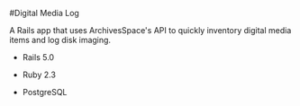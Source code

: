 #Digital Media Log

A Rails app that uses ArchivesSpace's API to quickly inventory digital media items and log disk imaging.

* Rails 5.0

* Ruby 2.3

* PostgreSQL
